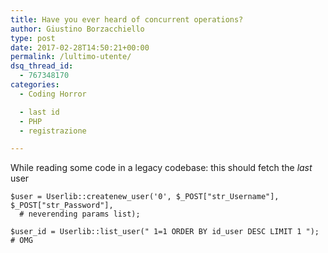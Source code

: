 ```yaml
---
title: Have you ever heard of concurrent operations?
author: Giustino Borzacchiello
type: post
date: 2017-02-28T14:50:21+00:00
permalink: /lultimo-utente/
dsq_thread_id:
  - 767348170
categories:
  - Coding Horror

  - last id
  - PHP
  - registrazione

---
```

While reading some code in a legacy codebase: this should fetch the _last_ user

    $user = Userlib::createnew_user('0', $_POST["str_Username"], $_POST["str_Password"], 
      # neverending params list);
    
    $user_id = Userlib::list_user(" 1=1 ORDER BY id_user DESC LIMIT 1 "); # OMG